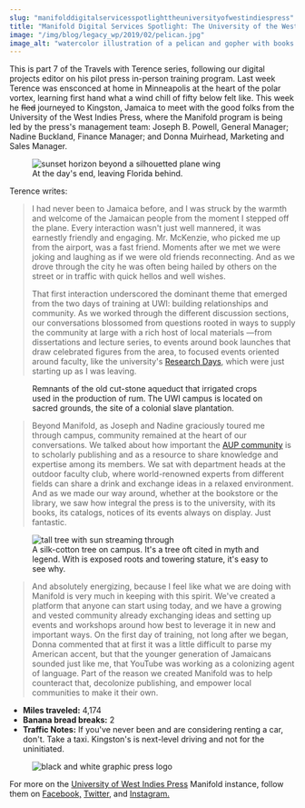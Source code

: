 ```yaml
---
slug: "manifolddigitalservicesspotlighttheuniversityofwestindiespress"
title: "Manifold Digital Services Spotlight: The University of the West Indies Press"
image: "/img/blog/legacy_wp/2019/02/pelican.jpg"
image_alt: "watercolor illustration of a pelican and gopher with books and Manifold logos"
---
```


This is part 7 of the Travels with Terence series, following our digital projects editor on his pilot press in-person training program. Last week Terence was ensconced at home in Minneapolis at the heart of the polar vortex, learning first hand what a wind chill of fifty below felt like. This week he ~~fled~~ journeyed to Kingston, Jamaica to meet with the good folks from the University of the West Indies Press, where the Manifold program is being led by the press's management team: Joseph B. Powell, General Manager; Nadine Buckland, Finance Manager; and Donna Muirhead, Marketing and Sales Manager.

<!--truncate-->

<figure>
  <img 
    src={require('/img/blog/legacy_wp/2019/02/florida.jpg').default}
    alt="sunset horizon beyond a silhouetted plane wing"
  />
  <figcaption>At the day's end, leaving Florida behind.</figcaption>
</figure>

Terence writes:

> I had never been to Jamaica before, and I was struck by the warmth and welcome of the Jamaican people from the moment I stepped off the plane. Every interaction wasn't just well mannered, it was earnestly friendly and engaging. Mr. McKenzie, who picked me up from the airport, was a fast friend. Moments after we met we were joking and laughing as if we were old friends reconnecting. And as we drove through the city he was often being hailed by others on the street or in traffic with quick hellos and well wishes. 
>
> That first interaction underscored the dominant theme that emerged from the two days of training at UWI: building relationships and community. As we worked through the different discussion sections, our conversations blossomed from questions rooted in ways to supply the community at large with a rich host of local materials —from dissertations and lecture series, to events around book launches that draw celebrated figures from the area, to focused events oriented around faculty, like the university's [Research Days](https://www.mona.uwi.edu/researchdays/), which were just starting up as I was leaving.

<figure>
  <img 
    src={require('/img/blog/legacy_wp/2019/02/aqueduct.jpg').default}
    alt=""
  />
  <figcaption>Remnants of the old cut-stone aqueduct that irrigated crops used in the production of rum. The UWI campus is located on sacred grounds, the site of a colonial slave plantation.</figcaption>
</figure>

> Beyond Manifold, as Joseph and Nadine graciously toured me through campus, community remained at the heart of our conversations. We talked about how important the [AUP community](http://www.aupresses.org/) is to scholarly publishing and as a resource to share knowledge and expertise among its members. We sat with department heads at the outdoor faculty club, where world-renowned experts from different fields can share a drink and exchange ideas in a relaxed environment. And as we made our way around, whether at the bookstore or the library, we saw how integral the press is to the university, with its books, its catalogs, notices of its events always on display. Just fantastic.

<figure>
  <img 
    src={require('/img/blog/legacy_wp/2019/02/cotton-tree.jpg').default}
    alt="tall tree with sun streaming through"
  />
  <figcaption>A silk-cotton tree on campus. It's a tree oft cited in myth and legend. With is exposed roots and towering stature, it's easy to see why.</figcaption>
</figure>

> And absolutely energizing, because I feel like what we are doing with Manifold is very much in keeping with this spirit. We've created a platform that anyone can start using today, and we have a growing and vested community already exchanging ideas and setting up events and workshops around how best to leverage it in new and important ways. On the first day of training, not long after we began, Donna commented that at first it was a little difficult to parse my American accent, but that the younger generation of Jamaicans sounded just like me, that YouTube was working as a colonizing agent of language. Part of the reason we created Manifold was to help counteract that, decolonize publishing, and empower local communities to make it their own.

- **Miles traveled:** 4,174
- **Banana bread breaks:** 2
- **Traffic Notes:** If you've never been and are considering renting a car, don't. Take a taxi. Kingston's is next-level driving and not for the uninitiated.

<figure>
  <img 
    src={require('/img/blog/legacy_wp/2019/02/UWI_Press@4x.png').default}
    alt=" black and white graphic press logo"
  />
  <figcaption></figcaption>
</figure>

For more on the [University of West Indies Press](https://www.uwipress.com/) Manifold instance, follow them on [Facebook,](http://www.facebook.com/uwipress) [Twitter](https://twitter.com/uwipress), and [Instagram.](https://www.instagram.com/uwipress/)  

